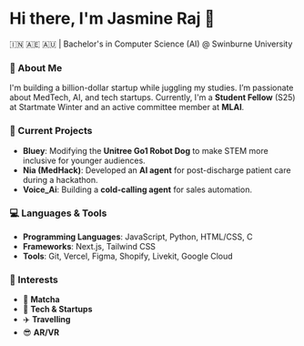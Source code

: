 # Hi there, I'm Jasmine Raj 👋

🇮🇳 🇦🇪 🇦🇺 | Bachelor's in Computer Science (AI) @ Swinburne University

### 🚀 About Me
I'm building a billion-dollar startup while juggling my studies. I’m passionate about MedTech, AI, and tech startups. Currently, I'm a **Student Fellow** (S25) at Startmate Winter and an active committee member at **MLAI**.

### 🔭 Current Projects
- **Bluey**: Modifying the **Unitree Go1 Robot Dog** to make STEM more inclusive for younger audiences.
- **Nia (MedHack)**: Developed an **AI agent** for post-discharge patient care during a hackathon.
- **Voice_Ai**: Building a **cold-calling agent** for sales automation.

### 💻 Languages & Tools
- **Programming Languages**: JavaScript, Python, HTML/CSS, C
- **Frameworks**: Next.js, Tailwind CSS
- **Tools**: Git, Vercel, Figma, Shopify, Livekit, Google Cloud

### 🌱 Interests
- 🍵 **Matcha**
- 🚀 **Tech & Startups**
- ✈️ **Travelling**
- 😎 **AR/VR**


